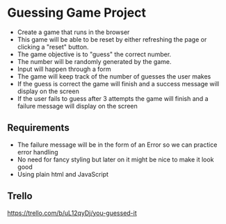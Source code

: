 # Guessing Game Project

- Create a game that runs in the browser
- This game will be able to be reset by either refreshing the page or clicking a "reset" button.
- The game objective is to "guess" the correct number.
- The number will be randomly generated by the game.
- Input will happen through a form
- The game will keep track of the number of guesses the user makes
- If the guess is correct the game will finish and a success message will display on the screen
- If the user fails to guess after 3 attempts the game will finish and a failure message will display on the screen

## Requirements

- The failure message will be in the form of an Error so we can practice error handling
- No need for fancy styling but later on it might be nice to make it look good
- Using plain html and JavaScript

## Trello
https://trello.com/b/uL12qyDj/you-guessed-it 